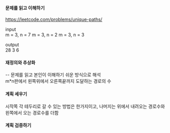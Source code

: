 #### 문제를 읽고 이해하기
https://leetcode.com/problems/unique-paths/

input</br>
m = 3, n = 7
m = 3, n = 2
m = 3, n = 3

output</br>
28
3
6

#### 재정의와 추상화<br>
-- 문제를 읽고 본인이 이해하기 쉬운 방식으로 해석<br>
m*n판에서 왼쪽위에서 오른쪽끝까지 도달하는 경로의 수

#### 계획 세우기<br>
시작쪽 각 테두리로 갈 수 있는 방법은 한가지이고, 나머지는 위에서 내려오는 경로수와 왼쪽에서 오는 경로수를 더함

#### 계획 검증하기
 